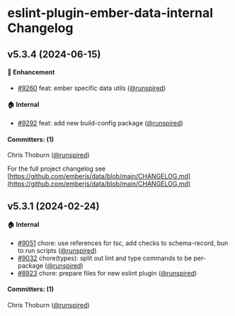 # eslint-plugin-ember-data-internal Changelog

## v5.3.4 (2024-06-15)

#### :rocket: Enhancement

* [#9260](https://github.com/emberjs/data/pull/9260) feat: ember specific data utils ([@runspired](https://github.com/runspired))

#### :house: Internal

* [#9292](https://github.com/emberjs/data/pull/9292) feat: add new build-config package ([@runspired](https://github.com/runspired))

#### Committers: (1)

Chris Thoburn ([@runspired](https://github.com/runspired))

For the full project changelog see [https://github.com/emberjs/data/blob/main/CHANGELOG.md](https://github.com/emberjs/data/blob/main/CHANGELOG.md)

## v5.3.1 (2024-02-24)

#### :house: Internal

* [#9051](https://github.com/emberjs/data/pull/9051) chore: use references for tsc, add checks to schema-record, bun to run scripts ([@runspired](https://github.com/runspired))
* [#9032](https://github.com/emberjs/data/pull/9032) chore(types): split out lint and type commands to be per-package ([@runspired](https://github.com/runspired))
* [#8923](https://github.com/emberjs/data/pull/8923) chore: prepare files for new eslint plugin ([@runspired](https://github.com/runspired))

#### Committers: (1)

Chris Thoburn ([@runspired](https://github.com/runspired))

